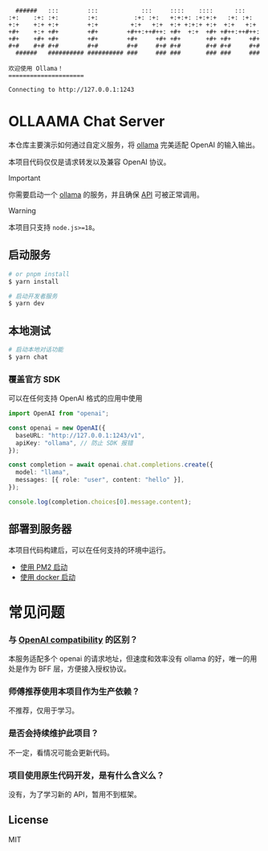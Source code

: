 ```
  ######   :::        :::            :::     ::::    ::::      :::
:+:    :+: :+:        :+:          :+: :+:   +:+:+: :+:+:+   :+: :+:
+:+    +:+ +:+        +:+         +:+   +:+  +:+ +:+:+ +:+  +:+   +:+
+#+    +:+ +#+        +#+        +#++:++#++: +#+  +:+  +#+ +#++:++#++:
+#+    +#+ +#+        +#+        +#+     +#+ +#+       +#+ +#+     +#+
#+#    #+# #+#        #+#        #+#     #+# #+#       #+# #+#     #+#
  ######   ########## ########## ###     ### ###       ### ###     ###

欢迎使用 Ollama！
=====================

Connecting to http://127.0.0.1:1243
```

# OLLAAMA Chat Server

本仓库主要演示如何通过自定义服务，将 [ollama][ollama-repo-link] 完美适配 OpenAI 的输入输出。

本项目代码仅仅是请求转发以及兼容 OpenAI 协议。

> [!IMPORTANT]  
> 你需要启动一个 [ollama][ollama-repo-link] 的服务，并且确保 [API][ollama-api-docs-link] 可被正常调用。


> [!WARNING]  
> 本项目只支持 `node.js>=18`。

## 启动服务

```sh
# or pnpm install
$ yarn install

# 启动开发者服务
$ yarn dev
```

## 本地测试

```sh
# 启动本地对话功能
$ yarn chat
```

### 覆盖官方 SDK

可以在任何支持 OpenAI 格式的应用中使用

```ts
import OpenAI from "openai";

const openai = new OpenAI({
  baseURL: "http://127.0.0.1:1243/v1",
  apiKey: "ollama", // 防止 SDK 报错
});

const completion = await openai.chat.completions.create({
  model: "llama",
  messages: [{ role: "user", content: "hello" }],
});

console.log(completion.choices[0].message.content);
```

## 部署到服务器

本项目代码构建后，可以在任何支持的环境中运行。

- [使用 PM2 启动](./doc/deploy/pm2.md)
- [使用 docker 启动](./doc/deploy/docker.md)

# 常见问题

### 与 [OpenAI compatibility](https://github.com/ollama/ollama/blob/main/docs/openai.md) 的区别？

本服务适配多个 openai 的请求地址，但速度和效率没有 ollama 的好，唯一的用处是作为 BFF 层，方便接入授权协议。

### 师傅推荐使用本项目作为生产依赖？

不推荐，仅用于学习。

### 是否会持续维护此项目？

不一定，看情况可能会更新代码。

### 项目使用原生代码开发，是有什么含义么？

没有，为了学习新的 API，暂用不到框架。

## License

MIT

[ollama-repo-link]: https://github.com/ollama/ollama
[ollama-api-docs-link]: https://github.com/ollama/ollama/blob/main/docs/api.md
